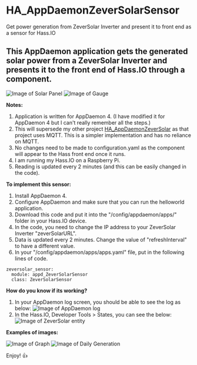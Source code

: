 # HA_AppDaemonZeverSolarSensor
Get power generation from ZeverSolar Inverter and present it to front end as a sensor for Hass.IO

## This AppDaemon application gets the generated solar power from a ZeverSolar Inverter and presents it to the front end of Hass.IO through a component.

![Image of Solar Panel](https://github.com/CheongKoo/HA_AppDaemonZeverSolarSensor/blob/master/images/ZeverSolar%20Panel.png?raw=true)
![Image of Gauge](https://github.com/CheongKoo/HA_AppDaemonZeverSolarSensor/blob/master/images/Generated%20power%20gauge.png?raw=true)

**Notes:**
1) Application is written for AppDaemon 4. (I have modified it for AppDaemon 4 but I can't really remember all the steps.)
2) This will supersede my other project [HA_AppDaemonZeverSolar](https://github.com/CheongKoo/HA_AppDaemonZeverSolar) 
as that project uses MQTT. This is a simpler implementation and has no reliance on MQTT.
3) No changes need to be made to configuration.yaml as the component will appear to the Hass front end once it runs.
4) I am running my Hass.IO on a Raspberry Pi.
5) Reading is updated every 2 minutes (and this can be easily changed in the code).

**To implement this sensor:**
1) Install AppDaemon 4.
2) Configure AppDaemon and make sure that you can run the helloworld application.
3) Download this code and put it into the "/config/appdaemon/apps/" folder in your Hass.IO device.
4) In the code, you need to change the IP address to your ZeverSolar Inverter "zeverSolarURL".
5) Data is updated every 2 minutes. Change the value of "refreshInterval" to have a different value.
6) In your "/config/appdaemon/apps/apps.yaml" file, put in the following lines of code.
```
zeversolar_sensor:
  module: appd_ZeverSolarSensor
  class: ZeverSolarSensor
```

**How do you know if its working?**
1) In your AppDaemon log screen, you should be able to see the log as below:
![Image of AppDaemon log](https://github.com/CheongKoo/HA_AppDaemonZeverSolarSensor/blob/master/images/Appd_ZeverSolarSensor_log.py.png?raw=true)
2) In the Hass.IO, Developer Tools > States, you can see the below:
![Image of ZeverSolar entity](https://github.com/CheongKoo/HA_AppDaemonZeverSolarSensor/blob/master/images/DeveloperToolsStates.png?raw=true)

**Examples of images:**

![Image of Graph](https://github.com/CheongKoo/HA_AppDaemonZeverSolarSensor/blob/master/images/SolarGenerationGraph.png?raw=true)
![Image of Daily Generation](https://github.com/CheongKoo/HA_AppDaemonZeverSolarSensor/blob/master/images/Daily%20Generated%20Energy.png?raw=true)

Enjoy! :+1:
